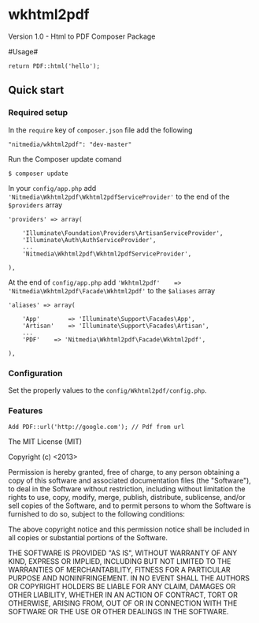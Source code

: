 wkhtml2pdf
==========
Version 1.0 - Html to PDF Composer Package

#Usage#

	return PDF::html('hello');

## Quick start

### Required setup

In the `require` key of `composer.json` file add the following

    "nitmedia/wkhtml2pdf": "dev-master"

Run the Composer update comand

    $ composer update

In your `config/app.php` add `'Nitmedia\Wkhtml2pdf\Wkhtml2pdfServiceProvider'` to the end of the `$providers` array

    'providers' => array(

        'Illuminate\Foundation\Providers\ArtisanServiceProvider',
        'Illuminate\Auth\AuthServiceProvider',
        ...
        'Nitmedia\Wkhtml2pdf\Wkhtml2pdfServiceProvider',

    ),

At the end of `config/app.php` add `'Wkhtml2pdf'    => 'Nitmedia\Wkhtml2pdf\Facade\Wkhtml2pdf'` to the `$aliases` array

    'aliases' => array(

        'App'        => 'Illuminate\Support\Facades\App',
        'Artisan'    => 'Illuminate\Support\Facades\Artisan',
        ...
        'PDF'    => 'Nitmedia\Wkhtml2pdf\Facade\Wkhtml2pdf',

    ),

### Configuration

Set the properly values to the `config/Wkhtml2pdf/config.php`. 

### Features

	Add PDF::url('http://google.com'); // Pdf from url

The MIT License (MIT)

Copyright (c) <2013> <Nithin Meppurathu>

Permission is hereby granted, free of charge, to any person obtaining a copy
of this software and associated documentation files (the "Software"), to deal
in the Software without restriction, including without limitation the rights
to use, copy, modify, merge, publish, distribute, sublicense, and/or sell
copies of the Software, and to permit persons to whom the Software is
furnished to do so, subject to the following conditions:

The above copyright notice and this permission notice shall be included in
all copies or substantial portions of the Software.

THE SOFTWARE IS PROVIDED "AS IS", WITHOUT WARRANTY OF ANY KIND, EXPRESS OR
IMPLIED, INCLUDING BUT NOT LIMITED TO THE WARRANTIES OF MERCHANTABILITY,
FITNESS FOR A PARTICULAR PURPOSE AND NONINFRINGEMENT. IN NO EVENT SHALL THE
AUTHORS OR COPYRIGHT HOLDERS BE LIABLE FOR ANY CLAIM, DAMAGES OR OTHER
LIABILITY, WHETHER IN AN ACTION OF CONTRACT, TORT OR OTHERWISE, ARISING FROM,
OUT OF OR IN CONNECTION WITH THE SOFTWARE OR THE USE OR OTHER DEALINGS IN
THE SOFTWARE.
